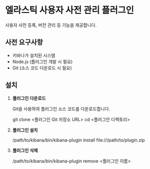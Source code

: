 # 엘라스틱 사용자 사전 관리 플러그인

사용자 사전 등록, 버전 관리 등 기능을 제공합니다.

## 사전 요구사항

- 키바나가 설치된 시스템
- Node.js (플러그인 개발 시 필요)
- Git (소스 코드 다운로드 시 필요)

## 설치

1. **플러그인 다운로드**

   Git을 사용하여 플러그인 소스 코드를 다운로드합니다.

   git clone <플러그인 Git 저장소 URL>
   cd <플러그인 디렉토리>


2. **플러그인 설치**

    /path/to/kibana/bin/kibana-plugin install file:///path/to/plugin.zip


3. **플러그인 삭제**

    /path/to/kibana/bin/kibana-plugin remove <플러그인 이름>